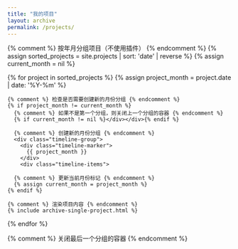 ```yaml
---
title: "我的项目"
layout: archive
permalink: /projects/
---
```


{% comment %} 按年月分组项目（不使用插件） {% endcomment %}
{% assign sorted_projects = site.projects | sort: 'date' | reverse %}
{% assign current_month = nil %}

<div class="timeline-container">
  {% for project in sorted_projects %}
    {% assign project_month = project.date | date: '%Y-%m' %}
    
    {% comment %} 检查是否需要创建新的月份分组 {% endcomment %}
    {% if project_month != current_month %}
      {% comment %} 如果不是第一个分组，则关闭上一个分组的容器 {% endcomment %}
      {% if current_month != nil %}</div></div>{% endif %}
      
      {% comment %} 创建新的月份分组 {% endcomment %}
      <div class="timeline-group">
        <div class="timeline-marker">
          {{ project_month }}
        </div>
        <div class="timeline-items">
      
      {% comment %} 更新当前月份标记 {% endcomment %}
      {% assign current_month = project_month %}
    {% endif %}
    
    {% comment %} 渲染项目内容 {% endcomment %}
    {% include archive-single-project.html %}
    
  {% endfor %}
  
  {% comment %} 关闭最后一个分组的容器 {% endcomment %}
  </div></div>
</div>